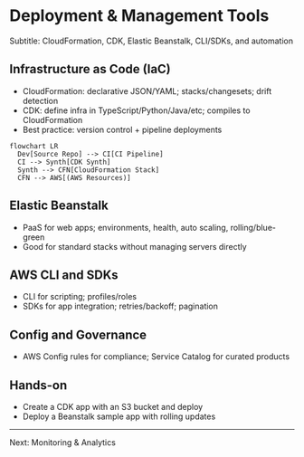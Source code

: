 # Deployment & Management Tools

Subtitle: CloudFormation, CDK, Elastic Beanstalk, CLI/SDKs, and automation

## Infrastructure as Code (IaC)
- CloudFormation: declarative JSON/YAML; stacks/changesets; drift detection
- CDK: define infra in TypeScript/Python/Java/etc; compiles to CloudFormation
- Best practice: version control + pipeline deployments

```mermaid
flowchart LR
  Dev[Source Repo] --> CI[CI Pipeline]
  CI --> Synth[CDK Synth]
  Synth --> CFN[CloudFormation Stack]
  CFN --> AWS[(AWS Resources)]
```

## Elastic Beanstalk
- PaaS for web apps; environments, health, auto scaling, rolling/blue-green
- Good for standard stacks without managing servers directly

## AWS CLI and SDKs
- CLI for scripting; profiles/roles
- SDKs for app integration; retries/backoff; pagination

## Config and Governance
- AWS Config rules for compliance; Service Catalog for curated products

## Hands-on
- Create a CDK app with an S3 bucket and deploy
- Deploy a Beanstalk sample app with rolling updates

---

Next: Monitoring & Analytics
